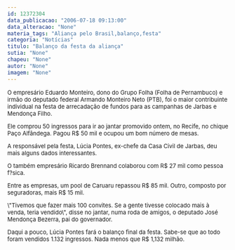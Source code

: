 ```yaml
---
id: 12372304
data_publicacao: "2006-07-18 09:13:00"
data_alteracao: "None"
materia_tags: "Aliança pelo Brasil,balanço,festa"
categoria: "Notícias"
titulo: "Balanço da festa da aliança"
sutia: "None"
chapeu: "None"
autor: "None"
imagem: "None"
---
```

<p><FONT size=2></p>
<p><P>O empresário Eduardo Monteiro, dono do Grupo Folha (Folha de Pernambuco) e irmão do deputado federal Armando Monteiro Neto (PTB), foi o maior contribuinte individual na festa de arrecadação de fundos para as campanhas de Jarbas e Mendonça Filho.</P></p>
<p><P>Ele comprou 50 ingressos para ir ao jantar promovido ontem, no Recife, no chique Paço Alfândega. Pagou R$ 50 mil e ocupou um bom número de mesas.</P></p>
<p><P>A responsável pela festa, Lúcia Pontes, ex-chefe da Casa Civil de Jarbas, deu mais alguns dados interessantes. </P></p>
<p><P>O também empresário Ricardo Brennand&nbsp;colaborou com R$ 27 mil como pessoa f?sica.</P></p>
<p><P>Entre as empresas, um pool de Caruaru repassou R$ 85 mil. Outro, composto por seguradoras, mais R$ 15 mil. </P></p>
<p><P>\"Tivemos que fazer mais 100 convites. Se a gente tivesse colocado mais à venda, teria vendido\", disse no jantar, numa roda de amigos, o deputado&nbsp;José Mendonça Bezerra, pai do governador.</P></p>
<p><P>Daqui a pouco, Lúcia Pontes fará o balanço final da festa. Sabe-se que ao todo foram vendidos 1.132 ingressos. Nada menos que R$ 1,132 milhão.</P></p>
<p><P>&nbsp;</P></FONT> </p>
